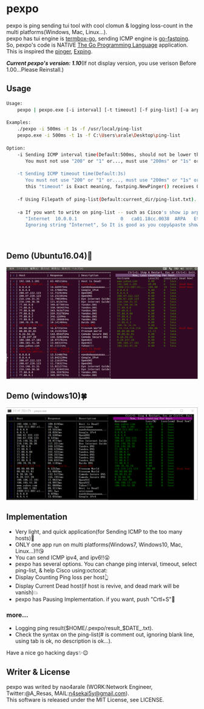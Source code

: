 # pexpo
pexpo is ping sending tui tool with cool clomun & logging loss-count in the multi platforms(Windows, Mac, Linux...).  
pexpo has tui engine is [termbox-go](https://github.com/nsf/termbox-go), sending ICMP engine is [go-fastping](https://github.com/tatsushid/go-fastping).  
So, pexpo's code is NATIVE [The Go Programming Language](http://golang.org) application. 
This is inspired the [pinger](https://github.com/hirose31/pinger), [Exping](http://www.woodybells.com/exping.html).  
  
***Current pexpo's version: 1.10***(If not display version, you use verison Before 1.00...Please Reinstall.)
  
## Usage
```bash
Usage:
    pexpo | pexpo.exe [-i interval] [-t timeout] [-f ping-list] [-a arp_entries]

Examples:
    ./pexpo -i 500ms -t 1s -f /usr/local/ping-list
    pexpo.exe -i 500ms -t 1s -f C:\Users\arale\Desktop\ping-list

Option:
    -i Sending ICMP interval time(Default:500ms, should not be lower this).
       You must not use "200" or "1" or..., must use "200ms" or "1s" or ... , so use with time's unit.

    -t Sending ICMP timeout time(Default:3s)
       You must not use "200" or "1" or..., must use "200ms" or "1s" or ... , so use with time's unit.
       this "timeout" is Exact meaning, fastping.NewPinger() receives OnRecv struct value interval.

    -f Using Filepath of ping-list(Default:current_dir/ping-list.txt).

    -a If you want to write on ping-list -- such as Cisco's show ip arp -- , 
       "Internet  10.0.0.1                0   ca01.18cc.0038  ARPA   Ethernet2/0",
       Ignoring string "Internet", So It is good as you copy&paste show ip arp line.
```
  
## Demo (Ubuntu16.04):penguin:
![result](https://github.com/nao4arale/naoGifRepo/blob/master/pexpo_ubuntu16.gif)

## Demo (windows10):four_leaf_clover:
![result](https://github.com/nao4arale/naoGifRepo/blob/master/pexpo_win.gif)

## Implementation
- Very light, and quick application(for Sending ICMP to the too many hosts):metal:
- ONLY one app run on multi platforms(Windows7, Windows10, Mac, Linux...)!!:kissing_heart:
- You can send ICMP ipv4, and ipv6!!:open_mouth:
- pexpo has several options. You can change ping interval, timeout, select ping-list, & help Cisco using:octocat:
- Display Counting Ping loss per host:point_up_2:
- Display Current Dead host(if host is revive, and dead mark will be vanish):boom:
- pexpo has Pausing Implementation. if you want, push "Crtl+S":traffic_light:
### more...
- Logging ping result($HOME/.pexpo/result_$DATE_.txt).
- Check the syntax on the ping-list(# is comment out, ignoring blank line, using tab is ok, no description is ok...).
  
Have a nice go hacking days:sparkles::wink:
## Writer & License
pexpo was writed by nao4arale (WORK:Network Engineer, Twitter:@A_Resas, MAIL:n4sekai5y@gmail.com).  
This software is released under the MIT License, see LICENSE.
